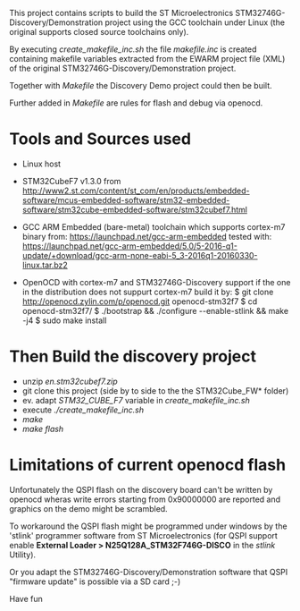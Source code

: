 This project contains scripts to build the ST Microelectronics STM32746G-Discovery/Demonstration 
project using the GCC toolchain under Linux (the original supports closed source toolchains only).

By executing *create_makefile_inc.sh* the file *makefile.inc* is created containing makefile variables
extracted from the EWARM project file (XML) of the original STM32746G-Discovery/Demonstration project.

Together with *Makefile* the Discovery Demo project could then be built.

Further added in *Makefile* are rules for flash and debug via openocd.


Tools and Sources used
==============
- Linux host

- STM32CubeF7 v1.3.0
  from http://www2.st.com/content/st_com/en/products/embedded-software/mcus-embedded-software/stm32-embedded-software/stm32cube-embedded-software/stm32cubef7.html

- GCC ARM Embedded (bare-metal) toolchain which supports cortex-m7
  binary from: https://launchpad.net/gcc-arm-embedded
  tested with: https://launchpad.net/gcc-arm-embedded/5.0/5-2016-q1-update/+download/gcc-arm-none-eabi-5_3-2016q1-20160330-linux.tar.bz2
 
- OpenOCD with cortex-m7 and STM32746G-Discovery support
  if the one in the distribution does not suppurt cortex-m7 build it by:
  $ git clone http://openocd.zylin.com/p/openocd.git openocd-stm32f7
  $ cd openocd-stm32f7/
  $ ./bootstrap && ./configure --enable-stlink && make -j4
  $ sudo make install


Then Build the discovery project
==============
- unzip *en.stm32cubef7.zip*
- git clone this project (side by to side to the the STM32Cube_FW* folder)
- ev. adapt *STM32_CUBE_F7* variable in *create_makefile_inc.sh*
- execute *./create_makefile_inc.sh*
- *make*
- *make flash*


Limitations of current openocd flash
==============
Unfortunately the QSPI flash on the discovery board can't be written by openocd 
wheras write errors starting from 0x90000000 are reported and graphics on the
demo might be scrambled.

To workaround the QSPI flash might be programmed under windows by the 'stlink' 
programmer software from ST Microelectronics (for QSPI support enable **External Loader > N25Q128A_STM32F746G-DISCO** in the *stlink* Utility).

Or you adapt the STM32746G-Discovery/Demonstration software that QSPI "firmware update" 
is possible via a SD card ;-)


Have fun


